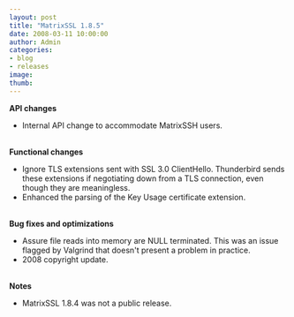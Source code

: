 ```yaml
---
layout: post
title: "MatrixSSL 1.8.5"
date: 2008-03-11 10:00:00
author: Admin
categories:
- blog
- releases
image:
thumb:
---
```

<b>API changes</b>
<ul>
<li>Internal API change to accommodate MatrixSSH users.</li>
</ul>
<br/>
<b>Functional changes</b>
<ul>
<li>Ignore TLS extensions sent with SSL 3.0 ClientHello.  Thunderbird sends these extensions if negotiating down from a TLS connection, even though they are meaningless.</li>
<li>Enhanced the parsing of the Key Usage certificate extension.</li>
</ul>
<br/>
<b>Bug fixes and optimizations</b>
<ul>
<li>Assure file reads into memory are NULL terminated.  This was an issue flagged by Valgrind that doesn't present a problem in practice.</li>
<li>2008 copyright update.</li>
</ul>
<br/>
<b>Notes</b>
<ul>
<li>MatrixSSL 1.8.4 was not a public release.</li>
</ul>
<br/>
